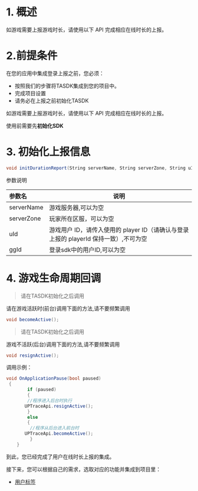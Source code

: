 # 1. 概述

如游戏需要上报游戏时长，请使用以下 API 完成相应在线时长的上报。
&ensp;
# 2.前提条件

在您的应用中集成登录上报之前，您必须：

- 按照我们的步骤将TASDK集成到您的项目中。
- 完成项目设置
- 请务必在上报之前初始化TASDK

如游戏需要上报游戏时长，请使用以下 API 完成相应在线时长的上报。

使用前需要先**初始化SDK**


# 3. 初始化上报信息

```csharp
void initDurationReport(String serverName, String serverZone, String uId, String ggId);
```

参数说明

|参数名|说明|
|:----  |-----   |
|serverName |游戏服务器,可以为空  |
|serverZone |玩家所在区服，可以为空 |
|uId |游戏用户 ID，请传入使用的 player ID（请确认与登录上报的 playerId 保持一致）,不可为空  |
|ggId |登录sdk中的用户ID,可以为空 |

# 4. 游戏生命周期回调
>请在TASDK初始化之后调用

请在游戏活跃时(前台)调用下面的方法,请不要频繁调用

```csharp
void becomeActive();
```

>请在TASDK初始化之后调用

游戏不活跃(后台)调用下面的方法,请不要频繁调用

```csharp
void resignActive();
```
调用示例：

```csharp
void OnApplicationPause(bool paused)
 {
        if (paused)
        {
        //程序进入后台时执行
       UPTraceApi.resignActive();
        }
        else
        {
         //程序从后台进入前台时
       UPTraceApi.becomeActive();
         }
    }
```

到此，您已经完成了用户在线时长上报的集成。

接下来，您可以根据自己的需求，选取对应的功能并集成到项目里：

- [用户标签](/tasdk/unity/unity_tag.md)


